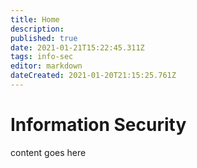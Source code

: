 ```yaml
---
title: Home
description: 
published: true
date: 2021-01-21T15:22:45.311Z
tags: info-sec
editor: markdown
dateCreated: 2021-01-20T21:15:25.761Z
---
```


# Information Security

content goes here